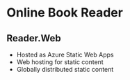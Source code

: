 # Online Book Reader

## Reader.Web

- Hosted as Azure Static Web Apps
- Web hosting for static content
- Globally distributed static content
